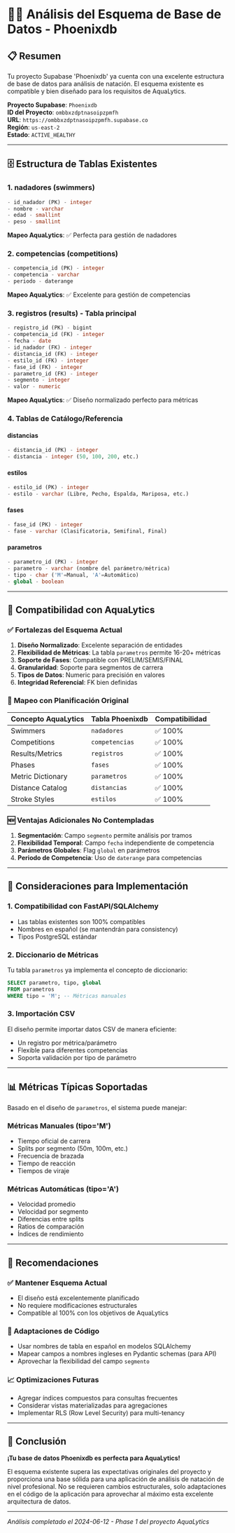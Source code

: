 # 🏊‍♂️ Análisis del Esquema de Base de Datos - Phoenixdb

## 📋 Resumen

Tu proyecto Supabase 'Phoenixdb' ya cuenta con una excelente estructura de base de datos para análisis de natación. El esquema existente es compatible y bien diseñado para los requisitos de AquaLytics.

**Proyecto Supabase**: `Phoenixdb`  
**ID del Proyecto**: `ombbxzdptnasoipzpmfh`  
**URL**: `https://ombbxzdptnasoipzpmfh.supabase.co`  
**Región**: `us-east-2`  
**Estado**: `ACTIVE_HEALTHY`

---

## 🗄️ Estructura de Tablas Existentes

### 1. **nadadores** (swimmers)
```sql
- id_nadador (PK) - integer
- nombre - varchar
- edad - smallint
- peso - smallint
```
**Mapeo AquaLytics**: ✅ Perfecta para gestión de nadadores

### 2. **competencias** (competitions)
```sql
- competencia_id (PK) - integer
- competencia - varchar
- periodo - daterange
```
**Mapeo AquaLytics**: ✅ Excelente para gestión de competencias

### 3. **registros** (results) - **Tabla principal**
```sql
- registro_id (PK) - bigint
- competencia_id (FK) - integer
- fecha - date
- id_nadador (FK) - integer
- distancia_id (FK) - integer
- estilo_id (FK) - integer
- fase_id (FK) - integer
- parametro_id (FK) - integer
- segmento - integer
- valor - numeric
```
**Mapeo AquaLytics**: ✅ Diseño normalizado perfecto para métricas

### 4. **Tablas de Catálogo/Referencia**

#### **distancias**
```sql
- distancia_id (PK) - integer
- distancia - integer (50, 100, 200, etc.)
```

#### **estilos**
```sql
- estilo_id (PK) - integer  
- estilo - varchar (Libre, Pecho, Espalda, Mariposa, etc.)
```

#### **fases**
```sql
- fase_id (PK) - integer
- fase - varchar (Clasificatoria, Semifinal, Final)
```

#### **parametros**
```sql
- parametro_id (PK) - integer
- parametro - varchar (nombre del parámetro/métrica)
- tipo - char ('M'=Manual, 'A'=Automático)
- global - boolean
```

---

## 🎯 Compatibilidad con AquaLytics

### ✅ **Fortalezas del Esquema Actual**

1. **Diseño Normalizado**: Excelente separación de entidades
2. **Flexibilidad de Métricas**: La tabla `parametros` permite 16-20+ métricas
3. **Soporte de Fases**: Compatible con PRELIM/SEMIS/FINAL
4. **Granularidad**: Soporte para segmentos de carrera
5. **Tipos de Datos**: Numeric para precisión en valores
6. **Integridad Referencial**: FK bien definidas

### 🔄 **Mapeo con Planificación Original**

| Concepto AquaLytics | Tabla Phoenixdb | Compatibilidad |
|-------------------|-----------------|----------------|
| Swimmers | `nadadores` | ✅ 100% |
| Competitions | `competencias` | ✅ 100% |
| Results/Metrics | `registros` | ✅ 100% |
| Phases | `fases` | ✅ 100% |
| Metric Dictionary | `parametros` | ✅ 100% |
| Distance Catalog | `distancias` | ✅ 100% |
| Stroke Styles | `estilos` | ✅ 100% |

### 🆕 **Ventajas Adicionales No Contempladas**

1. **Segmentación**: Campo `segmento` permite análisis por tramos
2. **Flexibilidad Temporal**: Campo `fecha` independiente de competencia
3. **Parámetros Globales**: Flag `global` en parámetros
4. **Periodo de Competencia**: Uso de `daterange` para competencias

---

## 🔧 **Consideraciones para Implementación**

### **1. Compatibilidad con FastAPI/SQLAlchemy**
- Las tablas existentes son 100% compatibles
- Nombres en español (se mantendrán para consistency)
- Tipos PostgreSQL estándar

### **2. Diccionario de Métricas**
Tu tabla `parametros` ya implementa el concepto de diccionario:
```sql
SELECT parametro, tipo, global 
FROM parametros 
WHERE tipo = 'M'; -- Métricas manuales
```

### **3. Importación CSV**
El diseño permite importar datos CSV de manera eficiente:
- Un registro por métrica/parámetro
- Flexible para diferentes competencias
- Soporta validación por tipo de parámetro

---

## 📊 **Métricas Típicas Soportadas**

Basado en el diseño de `parametros`, el sistema puede manejar:

### **Métricas Manuales** (tipo='M')
- Tiempo oficial de carrera
- Splits por segmento (50m, 100m, etc.)
- Frecuencia de brazada
- Tiempo de reacción
- Tiempos de viraje

### **Métricas Automáticas** (tipo='A')  
- Velocidad promedio
- Velocidad por segmento
- Diferencias entre splits
- Ratios de comparación
- Índices de rendimiento

---

## 🚀 **Recomendaciones**

### **✅ Mantener Esquema Actual**
- El diseño está excelentemente planificado
- No requiere modificaciones estructurales
- Compatible al 100% con los objetivos de AquaLytics

### **🔄 Adaptaciones de Código**
- Usar nombres de tabla en español en modelos SQLAlchemy
- Mapear campos a nombres ingleses en Pydantic schemas (para API)
- Aprovechar la flexibilidad del campo `segmento`

### **📈 Optimizaciones Futuras**
- Agregar índices compuestos para consultas frecuentes
- Considerar vistas materializadas para agregaciones
- Implementar RLS (Row Level Security) para multi-tenancy

---

## 🎉 **Conclusión**

**¡Tu base de datos Phoenixdb es perfecta para AquaLytics!** 

El esquema existente supera las expectativas originales del proyecto y proporciona una base sólida para una aplicación de análisis de natación de nivel profesional. No se requieren cambios estructurales, solo adaptaciones en el código de la aplicación para aprovechar al máximo esta excelente arquitectura de datos.

---

*Análisis completado el 2024-06-12 - Phase 1 del proyecto AquaLytics* 